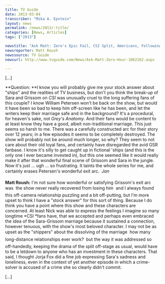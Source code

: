 ```yaml
---
title: TV Guide
date: 2013-03-04
transcriber: "Mika A. Epstein"
layout: news
permalink: /news/2013/:title/
categories: [News, Articles]
tags: ["2013"]

newstitle: "Ask Matt: Zero's Epic Fail, CSI Split, Americans, Following, Southland"
newsreporter: Matt Roush
newssource: TV Guide
newsurl: http://www.tvguide.com/News/Ask-Matt-Zero-Hour-1062162.aspx

---
```


[...]

**Question: **I know you will probably give me your stock answer about "ships" and the realities of TV business, but don't you think the break-up of Sara and Grissom on *CSI* was unusually cruel to the long suffering fans of this couple? I know William Petersen won't be back on the show, but would it have been so bad to keep him off-screen like he has been, and let the writers keep their marriage safe and in the background? It's a procedural, for heaven's sake, not *Grey's Anatomy*. And their fans would be content to at least know they have a good, albeit non-traditional marriage. This just seems so harsh to me. There was a carefully constructed arc for their story over 12 years; in a few episodes it seems to be completely destroyed. The show will probably not be around much longer, so why? They seem to not care about their old loyal fans, and certainly have disregarded the avid GSR fanbase. I know it's silly to get caught up in fictional 'ships (and this is the only one I ever became invested in), but this one seemed like it would really make it after that wonderful final scene of Grissom and Sara in the jungle. Now it's just ... ugh ... so frustrating. It taints the whole series for me, and certainly erases Petersen's wonderful exit arc.  *Jan*

**Matt Roush:** I'm not sure how wonderful or satisfying Grissom's exit arc was  the show never really recovered from losing him  and I always found this off-camera relationship puzzling and a bit off-putting, but I'm more upset to think I have a "stock answer" for this sort of thing. Because I do think you have a point where this show and these characters are concerned. At least Nick was able to express the feelings I imagine so many longtime *CSI *fans have, that we accepted and perhaps even embraced the idea of the Sara-Grissom marriage because it sustained a connection, however tenuous, with the show's most beloved character. I may not be as upset as the "shippers" about the dissolving of the marriage  how many long-distance relationships ever work?  but the way it was addressed so off-handedly, keeping the drama of the split off-stage as usual, would have to be a letdown to anyone who has an investment in these characters. That said, I thought Jorja Fox did a fine job expressing Sara's sadness and loneliness, even in the context of yet another episode in which a crime-solver is accused of a crime she so clearly didn't commit.

[...]
